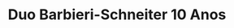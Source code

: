 ---
layout: album
title: Duo Barbieri-Schneiter 10 Anos

titulo: Duo Barbieri-Schneiter 10 Anos
artista: Duo Barbieri-Schneiter
ano: 1997
capa: /assets/albuns/duo-barbieri-schneiter-10-anos/duo-barbieri-schneiter-10-anos.jpg
faixas:
- nome: "ANTONIO VIVALDI – Concerto em Ré Maior"
  subfaixas:
  - nome: "Allegro Giusto"
    num: "01"
    tempo: "3:53"
  - nome: "Largo"
    num: "02"
    tempo: "4:04"
  - nome: "Allegro"
    num: "03"
    tempo: "2:06"
- nome: "DOMENICO SCARLATTI"
  subfaixas:
  - nome: "Sonata L.103"
    num: "04"
    tempo: "5:36"
  - nome: "Sonata L.118"
    num: "05"
    tempo: "7:15"
  - nome: "Sonata L.487"
    num: "06"
    tempo: "2:49"
- nome: "LUIS CARLOS BARBIERI – Interiores, Luz e Bel"
  subfaixas:
  - nome: "Interiores"
    num: "07"
    tempo: "2:37"
    url: '/assets/albuns/duo-barbieri-schneiter-10-anos/07-interiores.mp3'
  - nome: "Luz"
    num: "08"
    tempo: "2:05"
  - nome: "Bel"
    num: "09"
    tempo: "1:52"
- nome: "FRED SCHNEITER"
  subfaixas:
  - nome: "Fantasia 521 (Homenagem a Ary Barroso)"
    num: "10 "
    tempo: "5:44"
- nome: "ASTRO PIAZZOLLA"
  subfaixas:
  - nome: "Tango del Angel"
    num: "11"
    tempo: "3:33"
  - nome: "La Muerte del Angel"
    num: "12"
    tempo: "2:01" 
---